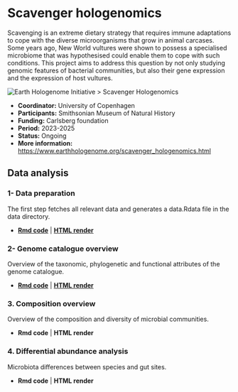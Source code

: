 # Scavenger hologenomics

Scavenging is an extreme dietary strategy that requires immune adaptations to cope with the diverse microorganisms that grow in animal carcases. Some years ago, New World vultures were shown to possess a specialised microbiome that was hypothesised could enable them to cope with such conditions. This project aims to address this question by not only studying genomic features of bacterial communities, but also their gene expression and the expression of host vultures.

![Earth Hologenome Initiative > Scavenger Hologenomics](https://www.earthhologenome.org/assets/images/scavenger-hologenomics-1531x405.png)


- **Coordinator:** University of Copenhagen
- **Participants:** Smithsonian Museum of Natural History
- **Funding:** Carlsberg foundation
- **Period:** 2023-2025
- **Status:** Ongoing
- **More information:** https://www.earthhologenome.org/scavenger_hologenomics.html

## Data analysis

### 1- Data preparation

The first step fetches all relevant data and generates a data.Rdata file in the data directory.

- **[Rmd code](https://github.com/earthhologenome/scavenging_hologenomics/blob/main/1-data_preparation.Rmd)** | **[HTML render](https://htmlpreview.github.io/?https://github.com/earthhologenome/scavenging_hologenomics/blob/main/1-data_preparation.html)**

### 2- Genome catalogue overview

Overview of the taxonomic, phylogenetic and functional attributes of the genome catalogue.

- **[Rmd code](https://github.com/earthhologenome/scavenging_hologenomics/blob/main/2-genome_catalogue_overview.Rmd)** | **[HTML render](https://htmlpreview.github.io/?https://github.com/earthhologenome/scavenging_hologenomics/blob/main/2-genome_catalogue_overview.html)**

### 3. Composition overview
Overview of the composition and diversity of microbial communities.

- **Rmd code** | **HTML render**

### 4. Differential abundance analysis
Microbiota differences between species and gut sites.

- **Rmd code** | **HTML render**
